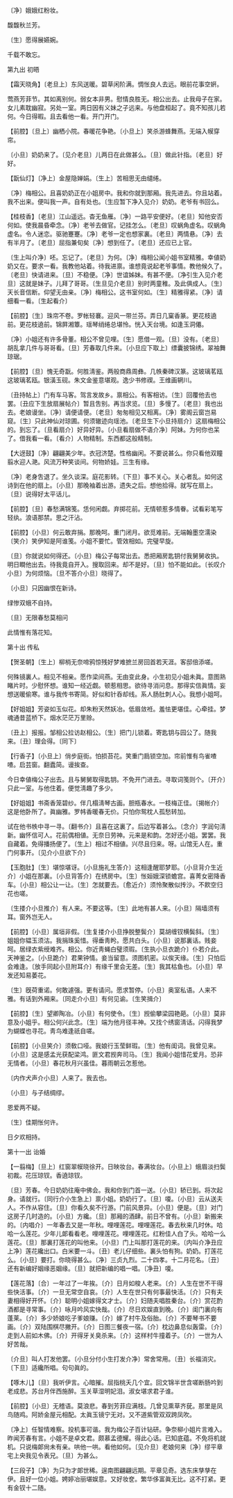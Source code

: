 <!-- { "loadSidebar": true } -->
〔净〕娥娥红粉妆。



馥馥秋兰芳。

〔生〕愿得展嬿婉。



千载不敢忘。 

第九出
初晤

【霜天晓角】〔老旦上〕东风送暖。碧草闲阶满。惆怅良人去远。眼前花事空姸。

莺燕芳菲节。其如离别何。弱女本非男。慰情良胜无。相公出去。止我母子在家。女儿素耽幽寂。另处一室。两日因有义妹之子远来。与他盘桓起了。竟不知孩儿若何。今日得暇。且去看他一看。开门开门。 

【前腔】〔旦上〕幽栖小院。春暖花争艳。〔小旦上〕笑杀游蜂舞燕。无端入幙穿帘。

〔小旦〕奶奶来了。〔见介老旦〕儿两日在此做甚么。〔旦〕做此针指。〔老旦〕好好。 

【翫仙灯】〔净上〕金屋隐婵娟。〔生上〕苦相思无由缱绻。

〔净〕梅相公。且喜奶奶正在小姐房中。我和你就到那厢。我先进去。你且站着。我不出来。便叫我一声。自有处也。〔生应暂下净入见介〕奶奶。老爷有书回么。 

【桂枝香】〔老旦〕江山遥远。杳无鱼雁。〔净〕一路平安便好。〔老旦〕知他安否何如。使我晨昏牵念。〔净〕老爷去做官。记挂怎么。〔老旦〕叹蜗角虚名。叹蜗角虚名。令人迷恋。驱驰蹇蹇。〔净〕老爷一定也想家裏。〔老旦〕两情悬。〔净〕去有半月了。〔老旦〕屈指兼旬矣〔净〕想到任了。〔老旦〕还应已上官。

〔生上叫介净〕呸。忘记了。〔老旦〕为何。〔净〕梅相公闻小姐书室精雅。幸値奶奶又在。要求一看。我教他站着。待我进禀。谁想竟说起老爷事情。教他候久了。〔老旦〕快请进来。〔旦〕不稳便。〔净〕世谊姊妹。有甚不便。〔净引生入见介老旦〕这就是妹子。儿拜了哥哥。〔生旦见介老旦〕别时两童稚。及此俱成人。〔生〕天长音信断。仰望无由亲。〔净〕梅相公。这书室何如。〔生〕精雅得紧。〔净〕请细看一看。〔生起看介〕 

【前腔】〔生〕珠帘不卷。罗帐轻褰。迎风一带兰芬。弄日几窠香篆。更花枝遶前。更花枝遶前。锦屛湘簟。瑶琴绡绻总堪怜。恍入天台境。如逢玉洞僊。

〔净〕小姐还有许多骨董。相公不曾见哩。〔生〕愿借一观。〔旦〕没有。〔老旦〕胡乱拿几件与哥哥看。〔旦〕芳春取几件来。〔小旦应下取上〕缥囊披锦绣。翠袖舞琼琚。 

【前腔】〔旦〕愧无奇翫。何胜淸鉴。两般商鼎周彝。几帙秦碑汉篆。这玻璃茗瓯这玻璃茗瓯。银潢玉砚。朱文金鉴意堪观。逸少书修禊。王维画辋川。

〔丑持帖上〕门有车马客。驾言发故乡。禀相公。有客相访。〔生〕回覆他去也罢。〔丑应下生放扇展帖介〕暂且吿别。再当求览。〔旦〕多慢了。〔老旦〕我也出去。老娘谩坐。〔净〕请便请便。〔老旦〕匆匆相见又相离。〔净〕雾阁云窗岂易窥。〔生〕只此神仙对琼圃。何须辙迹向瑶池。〔老旦生下小旦持扇介〕这扇梅相公的。到忘了。〔旦看扇介〕好异好异。〔小旦看扇做不语介净〕阿妹。为何你也呆了。借我看一看。〔看介〕人物精制。东西都这般精制。 

【大迓鼓】〔净〕翩翩美少年。衣冠济楚。性格幽闲。不要说甚么。你只看他双瞳翦水迎人滟。风流万种笑谈间。何物娇娃。三生有缘。

〔净〕老身吿退了。坐久谈深。庭花影转。〔下旦〕事不关心。关心者乱。如何这诗到在他的扇上。〔小旦〕那晚袖着出游。遗失之后。想他拾得。就写在扇上。〔旦〕说得好太平话儿。 

【前腔】〔旦〕春愁满锦笺。恁何闲觑。弃掷花前。无情顿惹多情眷。试看彩笔写轻纨。浪语那禁。思之汗沾。

【前腔】〔小旦〕何云敢弃捐。那晚呵。重门闭月。欲觅难前。无端翰墨空濡染〔笑介〕笑伊知是阿谁笺。小姐不要忙。管效相如。完璧早旋。

〔旦〕你就说如何得还。〔小旦〕梅公子每常出去。悉把厢房匙钥付我舅舅收执。明日瞷他出去。待我竟自开入。搜取回来。却不是好。〔旦〕怕不能如此。〔长叹介小旦〕为何烦恼。〔旦不答介小旦〕晓得了。 

〔小旦〕只因幽恨在新诗。



绿惨双蛾不自持。

〔旦〕无限春愁莫相问



此情惟有落花知。 

第十出
传私

【贺圣朝】〔生上〕柳梢无奈啼鸦惊残好梦难摭兰房回首若天涯。客邸倍添嗟。

何殊镜裏人。相见不相亲。愿作梁间燕。无由变此身。小生初见小姐未眞。意图熟睹片时。少慰怀想。谁知一经近觑。顿惹相思。欲待寻消问息。那得实信眞情。妄想送暖偷寒。谁与我传书寄简。好似和针呑却线。系人肠肚刺人心。我想小姐呵。 

【好姐姐】芳姿如玉似花。却朱粉天然妖冶。低眉敛袵。羞怯更堪佳。心牵挂。梦魂通昔蓝桥下。烟水茫茫万里赊。

〔丑上〕报报。邹相公拉访赵相公。〔生〕把门儿锁着。寄匙钥与园公了。随我来。〔丑〕理会得。〔同下〕 

【行香子】〔小旦上〕俏步庭街。怕损苔花。笑重门扃锁空加。帘前惟有鸟雀喳喳。启芸窗。翻蠹简。谩挨查。

今日幸値梅公子出去。且与舅舅取得匙钥。不免开门进去。寻取词笺则个。〔开介〕只此一室。与他住着。便觉淸趣了多少。 

【好姐姐】书斋香笼碧纱。伴几榻淸琴古画。胆瓶春水。一枝梅正佳。〔揭帐介〕这是他卧所了。眞幽雅。罗帏香暖春无价。只怕你鸳枕人孤愁转加。

试在他书帙中寻一寻。〔翻书介〕且喜在这裏了。后边写着甚么。〔念介〕字润句淸新。幽怀信可人。花前偶相値。无奈日劳神。元来是和韵。怎好还小姐。罢罢。我自藏着。免得播扬便了。〔生上〕相过不相値。兴尽且归来。呀。山馆无人在。重门何事开。〔见介小旦欲下介〕 

【玉胞肚】〔生〕堪惊堪讶。〔小旦施礼生答介〕这相逢醒耶梦耶。〔小旦背介生近介〕小姐在那裏。〔小旦背答介〕在绣房中。〔生〕怅姮娥深锁蟾宫。喜菁女密降香车。〔小旦〕相公让一让。〔生〕怎就要去。〔愈近介〕须怜聚散似抟沙。不飮空归花也嗟。

〔生搂介小旦推介〕有人来。不要这等。〔生〕此地有甚人来。〔小旦〕隔墙须有耳。窗外岂无人。 

【前腔】〔小旦〕属垣非假。〔生复搂介小旦挣脱整鬓介〕莫胡缠钗横鬓斜。〔生〕姐姐你韫玉须沽。我捐珠奚惜。得垂靑盻。愿共白头。〔小旦〕说那裏话。贱妾呵。居绿衣紫绶难齐。相公。你近靑蝇白璧须瑕。〔生执小旦衣跪介〕仆若介此。天神鉴之。〔小旦跪介〕君果钟情。妾当留意。须图机密。以俟天缘。〔生〕只怕后会难逢。〔放手同起小旦附耳介〕有缘千里会无差。〔生〕我其枯鱼也。〔小旦〕早发还知易萎花。

〔生〕旣荷重诺。何敢遽强。更有请问。愿求暂停。〔小旦〕奥室私语。人来不雅。有话到外厢来。〔同走介小旦〕有何见谕。〔生笑揖介〕 

【前腔】〔生〕望卿陶冶。〔小旦〕有何使令。〔生〕觊偷攀梁园艳葩。〔小旦〕莫非意及小姐乎。相公何兴此念。〔生〕端为他月径丰神。又找个绣窗淸话。闪得我梦为蝴蝶也寻花。靑鸟难逢祇自嗟。

【前腔】〔小旦笑介〕须敎口哑。我娘行玉莹鲜瑕。〔生〕他有闺词。我曾见来。〔小旦〕这是感孟光获配梁鸿。匪文君觊奔司马。〔生〕我闻小姐惜花爱月。恐非无情者。〔小旦〕春花秋月兴虽佳。暮雨朝云怎惹他。

〔内作犬声介小旦〕人来了。我去也。 

〔小旦〕与子结绸缪。



恩爱两不疑。

〔生〕佳期怅何许。



日夕欢相持。 

第十一出
诒婚

【一翦梅】〔旦上〕红窗翠幙晓徐开。日映妆台。春满妆台。〔小旦上〕蛾眉淡扫鬓初裁。花压琼钗。香遶琼钗。

〔旦〕芳春。今日奶奶往庵中佛会。我和你到门首一送。〔小旦〕轿已到。将次起身。请就行。〔同行介小生急上〕禀小姐。奶奶行了。〔旦〕嗄。〔小旦〕云从送夫人。不作从容住。〔旦〕你看久矣不行游。门前风景异。〔小旦〕便是。〔旦〕对门这房子几时造的。〔小旦〕方纔。〔旦〕那厢的酒肆。前日不曾有。〔小旦〕新搬来的。〔内唱介〕一年春去又是一年秋。哩哩莲花。哩哩莲花。春去秋来几时休。哈哈一么莲花。少年儿郞看看老。哩哩莲花。哩哩莲花。红粉佳人白了头。哈哈一么莲花。〔旦〕那裏打莲花的叫他来。〔小旦〕门上叫那打莲花的来。〔内叫介净丑应上净〕莲花纔出口。白米要一斗。〔丑〕老儿仔细些。裏头怕有狗。奶奶。打莲花么。〔小旦〕要打。你晓得甚么。〔净〕三贞九烈。二十四孝。十二月花名。〔丑〕还有新编好姻缘恶姻缘。〔旦〕就把新编的唱一唱。〔净丑〕嗄。 

【莲花落】〔合〕一年过了一年挨。〔介〕日月如梭人老来。〔介〕人生在世不干得些快活事。〔介〕一旦无常空自哀。〔介〕人生在世只有何事最快活。〔介〕只有夫妻相得好开怀。〔介〕聪明小姐嫁得文才士。〔介〕妇随夫唱胜秦台。〔介〕赏花酌酒都是寻常事。〔介〕咏月吟风实快哉。〔介〕尽日欢娱直到晚。〔介〕闺门裏向有蓬莱。〔介〕多少娇娘吃子爹娘赚。〔介〕嫁了村牛及俗胎。〔介〕不要琴书不要画。〔介〕双陆围棋尽撇开。〔介〕日图三餐夜一宿。〔介〕枕边鼻息似轰雷。〔介〕走到人前如木佛。〔介〕开得牙关臭杀来。〔介〕这样村牛撞着子。〔介〕一世为人好苦哉。

〔介旦〕叫人打发他罢。〔小旦分付小生打发介净〕常舍常用。〔丑〕长福消灾。〔下旦〕适纔所唱。句句眞的。 

【啄木儿】〔旦〕我听伊言。心暗摧。屈指桃夭几个宜。回文锦半世含嗟断肠吟到老成悲。苏台月伴西施醉。玉关草湿明妃泪。淑女堪求君子谁。

【前腔】〔小旦〕无稽语。莫浪悲。春到芳菲应满枝。几曾见熏草齐莸。那里是凤鸟随鸡。阿娇金屋元相配。太眞玉镜宁无对。又不道紫管双双跨凤吹。

〔净上〕任智情难察。投机事可谐。我为梅公子百计钻研。争奈柳小姐片言难入。昨闻芳春有言。小姐不是卓文君。颇慕孟德耀。得此心话。已知底蕴。不免将机就机。只说梅郞尙未有亲。哄他一哄。看他如何。〔见介旦〕老娘何来〔净〕缪平章宅上央我见令表兄。〔旦〕为甚么。 

【三段子】〔净〕为只为才郞世稀。逞南图翩翩远期。平章见奇。选东床孳孳在伊。且好一位小姐。娉婷冶丽堪娱意。又好妆奁。繁华侈富眞无比。这不打紧。更有金钗十二随。

